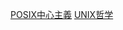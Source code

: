 [POSIX中心主義](https://ja.wikipedia.org/wiki/POSIXunix.mdE4unix.mdB8unix.mdADunix.mdE5unix.mdBFunix.md83unix.mdE4unix.mdB8unix.mdBBunix.mdE7unix.mdBEunix.mdA9)
[UNIX哲学](https://ja.wikipedia.org/wiki/UNIXmemos/unix.mdE5memos/unix.md93memos/unix.mdB2memos/unix.mdE5memos/unix.mdADmemos/unix.mdA6)

